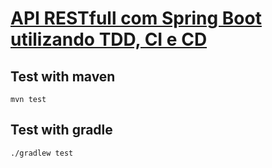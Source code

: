 # [API RESTfull com Spring Boot utilizando TDD, CI e CD](https://www.udemy.com/course/api-restfull-com-spring-boot-utilizando-tdd-ci-e-cd/)

## Test with maven
`mvn test`

## Test with gradle
`./gradlew test`
